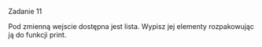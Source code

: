 Zadanie 11

Pod zmienną wejscie dostępna jest lista. Wypisz jej elementy rozpakowując ją do funkcji print.